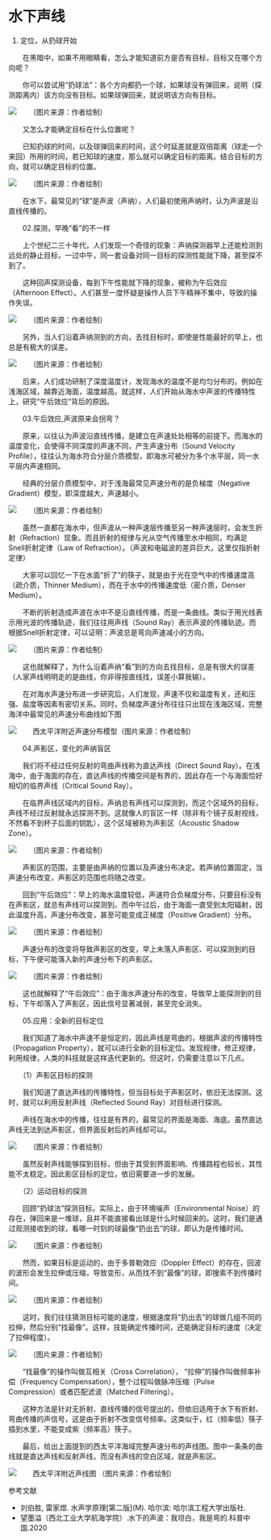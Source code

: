 # 水下声线

01. 定位，从扔球开始

　　在黑暗中，如果不用眼睛看，怎么才能知道前方是否有目标，目标又在哪个方向呢？

　　你可以尝试用“扔球法”：各个方向都扔一个球，如果球没有弹回来，说明（探测距离内）该方向没有目标。如果球弹回来，就说明该方向有目标。

![](./声线弯曲/W020230217655387040848.png)
　　（图片来源：作者绘制）

　　又怎么才能确定目标在什么位置呢？

　　已知扔球的时间，以及球弹回来的时间，这个时延差就是双倍距离（球走一个来回）所用的时间，若已知球的速度，那么就可以确定目标的距离。结合目标的方向，就可以确定目标的位置。

![](./声线弯曲/W020230217655387127496.png)
　　（图片来源：作者绘制）

　　在水下，最常见的“球”是声波（声纳），人们最初使用声纳时，认为声波是沿直线传播的。

　　02.探测，早晚“看”的不一样

　　上个世纪二三十年代，人们发现一个奇怪的现象：声纳探测器早上还能检测到远处的静止目标，一过中午，同一套设备对同一目标的探测性能就下降，甚至探不到了。

　　这种回声探测设备，每到下午性能就下降的现象，被称为午后效应（Afternoon Effect）。人们甚至一度怀疑是操作人员下午精神不集中，导致的操作失误。

![](./声线弯曲/W020230217655387212150.png)
　　（图片来源：作者绘制）

　　另外，当人们沿着声纳测到的方向，去找目标时，即使是性能最好的早上，也总是有极大的误差。

![](./声线弯曲/W020230217655387286910.png)
　　（图片来源：作者绘制）

　　后来，人们成功研制了深度温度计，发现海水的温度不是均匀分布的。例如在浅海区域，越靠近海面，温度越高。就这样，人们开始从海水中声波的传播特性上，研究“午后效应”背后的原因。

　　03.午后效应,声波原来会拐弯？

　　原来，以往认为声波沿直线传播，是建立在声速处处相等的前提下。而海水的温度变化，会使得不同深度的声速不同，产生声速分布（Sound Velocity Profile），往往认为海水符合分层介质模型，即海水可被分为多个水平层，同一水平层内声速相同。

　　经典的分层介质模型中，对于浅海最常见声速分布的是负梯度（Negative Gradient）模型，即深度越大，声速越小。

![](./声线弯曲/W020230217655387365586.png)
　　（图片来源：作者绘制）

　　虽然一直都在海水中，但声波从一种声速层传播至另一种声速层时，会发生折射（Refraction）现象。而且折射的规律与光从空气传播至水中相同，均满足Snell折射定律（Law of Refraction）。（声波和电磁波的差异巨大，这里仅指折射定律）

　　大家可以回忆一下在水面“折了”的筷子，就是由于光在空气中的传播速度高（疏介质，Thinner Medium），而在于水中的传播速度低（密介质，Denser Medium）。

　　不断的折射造成声波在水中不是沿直线传播，而是一条曲线。类似于用光线表示用光波的传播轨迹，我们往往用声线（Sound Ray）表示声波的传播轨迹。而根据Snell折射定律，可以证明：声波总是弯向声速减小的方向。

![](./声线弯曲/W020230217655387421621.png)
　　（图片来源：作者绘制）

　　这也就解释了，为什么沿着声纳“看”到的方向去找目标，总是有很大的误差（人家声线明明走的是曲线，你非得按直线找，误差小算我输）。

　　在对海水声速分布进一步研究后，人们发现，声速不仅和温度有关，还和压强、盐度等因素有密切关系。同时，负梯度声速分布往往只出现在浅海区域，完整海洋中最常见的声速分布曲线如下图

![](./声线弯曲/W020230217655387490597.png)
　　西太平洋附近声速分布模型（图片来源：作者绘制）

　　04.声影区，变化的声纳盲区

　　我们将不经过任何反射的弯曲声线称为直达声线（Direct Sound Ray）。在浅海中，由于海面的存在，直达声线的传播空间是有界的，因此存在一个与海面恰好相切的临界声线（Critical Sound Ray）。

　　在临界声线区域内的目标，声纳总有声线可以探测到，而这个区域外的目标，声线不经过反射就永远探测不到。这就像人的盲区一样（除非有个镜子反射视线，不然看不到杯子后面的钥匙），这个区域被称为声影区（Acoustic Shadow Zone）。

![](./声线弯曲/W020230217655387585610.png)
　　（图片来源：作者绘制）

　　声影区的范围，主要是由声纳的位置以及声速分布决定。若声纳位置固定，当声速分布改变，声影区的范围也将随之改变。

　　回到“午后效应”：早上的海水温度较低，声速符合负梯度分布，只要目标没有在声影区，就总有声线可以探测到。而中午过后，由于海面一直受到太阳辐射，因此温度升高，声速分布改变，甚至可能变成正梯度（Positive Gradient）分布。

![](./声线弯曲/W020230217655387660763.png)
　　（图片来源：作者绘制）

　　声速分布的改变将导致声影区的改变，早上未落入声影区、可以探测到的目标，下午便可能落入新的声速分布下的声影区。

![](./声线弯曲/W020230217655387747873.png)
　　（图片来源：作者绘制）

　　这也就解释了“午后效应”：由于海水声速分布的改变，导致早上能探测到的目标，下午却落入了声影区，因此信号显著减弱，甚至完全消失。

　　05.应用：全新的目标定位

　　我们知道了海水中声速不是恒定的，因此声线是弯曲的，根据声波的传播特性（Propagation Property），就可以进行全新的目标定位。发现规律，修正规律，利用规律，人类的科技就是这样迭代更新的。但这时，仍需要注意以下几点。

　　（1）声影区目标的探测

　　我们知道了直达声线的传播特性，但当目标处于声影区时，依旧无法探测。这时，就可以利用反射声线（Reflected Sound Ray）对目标进行探测。

　　声线在海水中的传播，往往是有界的，最常见的界面是海面、海底。虽然直达声线无法到达声影区，但界面反射后的声线却可以。

![](./声线弯曲/W020230217655387828807.png)
　　（图片来源：作者绘制）

　　虽然反射声线能够探到目标，但由于其受到界面影响、传播路程也较长，其性能不太稳定。因此影区目标的定位，依旧需要进一步的发展。

　　（2）运动目标的探测

　　回顾“扔球法”探测目标。实际上，由于环境噪声（Environmental Noise）的存在，弹回来是一堆球，且并不能直接看出球是什么时候回来的。这时，我们是通过观测接收到的球，看哪一时刻的球最像“扔出去”的球，即认为是传播时间。

![](./声线弯曲/W020230217655387894966.png)
　　（图片来源：作者绘制）

　　然而，如果目标是运动的，由于多普勒效应（Doppler Effect）的存在，回波的波形会发生拉伸或压缩，导致变形，从而找不到“最像”的球，即搜索不到传播时间。

![](./声线弯曲/W020230217655387960262.png)
　　（图片来源：作者绘制）

　　这时，我们往往猜测目标可能的速度，根据速度将“扔出去”的球做几组不同的拉伸，然后分别“找最像”。这样，技能确定传播时间，还能确定目标的速度（决定了拉伸程度）。

![](./声线弯曲/W020230217655388036198.png)
　　（图片来源：作者绘制）

　　“找最像”的操作叫做互相关（Cross Correlation）， “拉伸”的操作叫做频率补偿（Frequency Compensation），整个过程叫做脉冲压缩（Pulse Compression）或者匹配滤波（Matched Filtering）。

　　这种方法是针对无折射、直线传播的信号提出的，但依旧适用于水下有折射、弯曲传播的声信号，这是由于折射不改变信号频率。这类似于，红（频率低）筷子插到水里，不能变成紫（频率高）筷子。

　　最后，给出上面提到的西太平洋海域完整声速分布的声线图。图中一条条的曲线就是直达声线和反射声线，而没有声线的空白区域，就是声影区。

![](./声线弯曲/W020230217655388115386.png)
　　西太平洋附近声线图 （图片来源：作者绘制）

参考文献

- 刘伯胜, 雷家煜. 水声学原理\[第二版\](M). 哈尔滨: 哈尔滨工程大学出版社.
- 望墨溢（西北工业大学航海学院）.水下的声波：我坦白，我是弯的.科普中国.2020
